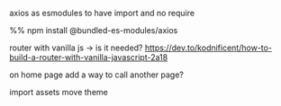 axios as esmodules to have import and no require

%% npm install @bundled-es-modules/axios





router with vanilla js → is it needed?
https://dev.to/kodnificent/how-to-build-a-router-with-vanilla-javascript-2a18

on home page add a way to call another page?

import assets move theme


